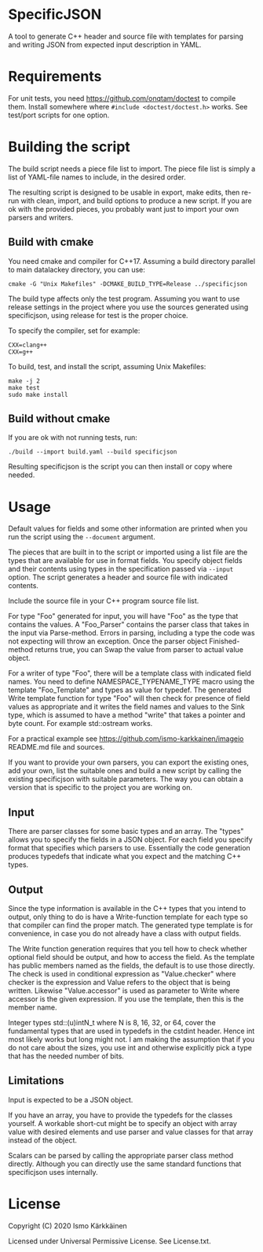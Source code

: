 # SpecificJSON

A tool to generate C++ header and source file with templates for parsing and
writing JSON from expected input description in YAML.

# Requirements

For unit tests, you need https://github.com/onqtam/doctest to compile them.
Install somewhere where `#include <doctest/doctest.h>` works. See test/port
scripts for one option.

# Building the script

The build script needs a piece file list to import. The piece file list is
simply a list of YAML-file names to include, in the desired order.

The resulting script is designed to be usable in export, make edits, then
re-run with clean, import, and build options to produce a new script. If you
are ok with the provided pieces, you probably want just to import your own
parsers and writers.

## Build with cmake

You need cmake and compiler for C++17. Assuming a build directory parallel to
main datalackey directory, you can use:

    cmake -G "Unix Makefiles" -DCMAKE_BUILD_TYPE=Release ../specificjson

The build type affects only the test program. Assuming you want to use release
settings in the project where you use the sources generated using specificjson,
using release for test is the proper choice.

To specify the compiler, set for example:

    CXX=clang++
    CXX=g++

To build, test, and install the script, assuming Unix Makefiles:

    make -j 2
    make test
    sudo make install

## Build without cmake

If you are ok with not running tests, run:

    ./build --import build.yaml --build specificjson

Resulting specificjson is the script you can then install or copy where needed.

# Usage

Default values for fields and some other information are printed when you run
the script using the `--document` argument.

The pieces that are built in to the script or imported using a list file are
the types that are available for use in format fields. You specify object
fields and their contents using types in the specification passed via `--input`
option. The script generates a header and source file with indicated contents.

Include the source file in your C++ program source file list.

For type "Foo" generated for input, you will have "Foo" as the type that
contains the values. A "Foo_Parser" contains the parser class that takes in
the input via Parse-method. Errors in parsing, including a type the code was
not expecting will throw an exception. Once the parser object Finished-method
returns true, you can Swap the value from parser to actual value object.

For a writer of type "Foo", there will be a template class with indicated
field names. You need to define NAMESPACE_TYPENAME_TYPE macro using the
template "Foo_Template" and types as value for typedef. The generated Write
template function for type "Foo" will then check for presence of field values
as appropriate and it writes the field names and values to the Sink type,
which is assumed to have a method "write" that takes a pointer and byte count.
For example std::ostream works.

For a practical example see https://github.com/ismo-karkkainen/imageio
README.md file and sources.

If you want to provide your own parsers, you can export the existing ones,
add your own, list the suitable ones and build a new script by calling the
existing specificjson with suitable parameters. The way you can obtain a
version that is specific to the project you are working on.

## Input

There are parser classes for some basic types and an array. The "types"
allows you to specify the fields in a JSON object. For each field you specify
format that specifies which parsers to use. Essentially the code generation
produces typedefs that indicate what you expect and the matching C++ types.

## Output

Since the type information is available in the C++ types that you intend to
output, only thing to do is have a Write-function template for each type so
that compiler can find the proper match. The generated type template is for
convenience, in case you do not already have a class with output fields.

The Write function generation requires that you tell how to check whether
optional field should be output, and how to access the field. As the template
has public members named as the fields, the default is to use those directly.
The check is used in conditional expression as "Value.checker" where checker
is the expression and Value refers to the object that is being written.
Likewise "Value.accessor" is used as parameter to Write where accessor is the
given expression. If you use the template, then this is the member name.

Integer types std::(u)intN_t where N is 8, 16, 32, or 64, cover the fundamental
types that are used in typedefs in the cstdint header. Hence int most likely
works but long might not. I am making the assumption that if you do not care
about the sizes, you use int and otherwise explicitly pick a type that has the
needed number of bits.

## Limitations

Input is expected to be a JSON object.

If you have an array, you have to provide the typedefs for the classes
yourself. A workable short-cut might be to specify an object with array value
with desired elements and use parser and value classes for that array instead
of the object.

Scalars can be parsed by calling the appropriate parser class method directly.
Although you can directly use the same standard functions that specificjson
uses internally.

# License

Copyright (C) 2020 Ismo Kärkkäinen

Licensed under Universal Permissive License. See License.txt.
